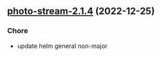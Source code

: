 

## [photo-stream-2.1.4](https://github.com/truecharts/charts/compare/photo-stream-2.1.3...photo-stream-2.1.4) (2022-12-25)

### Chore

- update helm general non-major
  
  